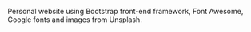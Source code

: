 Personal website using Bootstrap front-end framework, Font Awesome, Google fonts and images from Unsplash.
